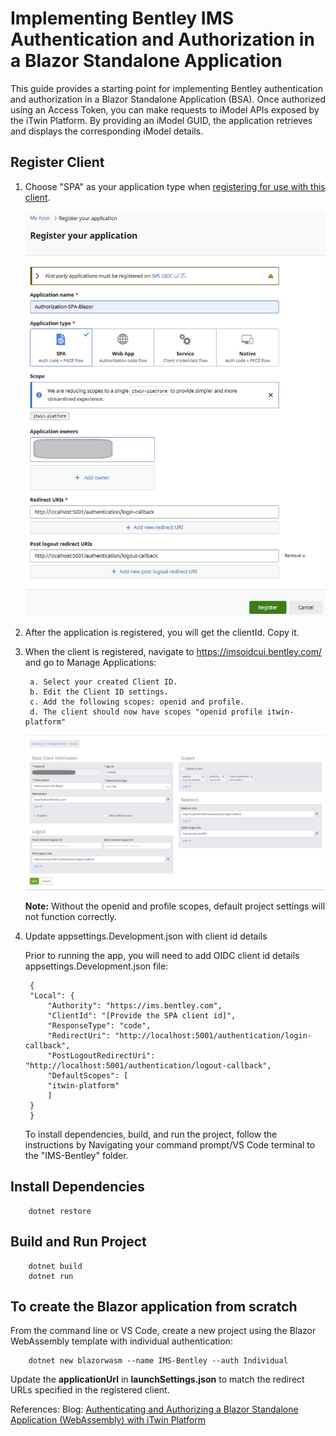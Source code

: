 # Implementing Bentley IMS Authentication and Authorization in a Blazor Standalone Application

This guide provides a starting point for implementing Bentley authentication and authorization in a Blazor Standalone Application (BSA). Once authorized using an Access Token, you can make requests to iModel APIs exposed by the iTwin Platform. By providing an iModel GUID, the application retrieves and displays the corresponding iModel details.

## Register Client

1. Choose "SPA" as your application type when [registering for use with this client](https://developer.bentley.com/register/).

    ![Register Blazor Standalone Application Client](RegisterBlazorAppClient.png)

2. After the application is registered, you will get the clientId. Copy it.

3. When the client is registered, navigate to https://imsoidcui.bentley.com/ and go to Manage Applications:

        a. Select your created Client ID.
        b. Edit the Client ID settings.
        c. Add the following scopes: openid and profile.
        d. The client should now have scopes "openid profile itwin-platform"
        

    ![Update client to Add openid and profile scopes](UpdateClientToAddOpenIdProfileScopes.png)

    **Note:** Without the openid and profile scopes, default project settings will not function correctly.

4. Update appsettings.Development.json with client id details

    Prior to running the app, you will need to add OIDC client id details appsettings.Development.json file:

        {
        "Local": {
            "Authority": "https://ims.bentley.com",
            "ClientId": "[Provide the SPA client id]",
            "ResponseType": "code",
            "RedirectUri": "http://localhost:5001/authentication/login-callback",
            "PostLogoutRedirectUri": "http://localhost:5001/authentication/logout-callback",
            "DefaultScopes": [
            "itwin-platform"
            ]
        }
        }

   To install dependencies, build, and run the project, follow the instructions by Navigating your command prompt/VS Code terminal to the "IMS-Bentley" folder.

## Install Dependencies

        dotnet restore

## Build and Run Project

        dotnet build
        dotnet run

## To create the Blazor application from scratch

From the command line or VS Code, create a new project using the Blazor WebAssembly template with individual authentication:

        dotnet new blazorwasm --name IMS-Bentley --auth Individual

Update the **applicationUrl** in **launchSettings.json** to match the redirect URLs specified in the registered client.

References: 
Blog: [Authenticating and Authorizing a Blazor Standalone Application (WebAssembly) with iTwin Platform](https://medium.com/@asad_bukhari/authenticating-and-authorizing-a-blazor-standalone-application-webassembly-with-itwin-platform-9006b6c0a09c)